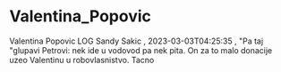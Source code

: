 # Valentina_Popovic
Valentina Popovic LOG
Sandy Sakic , 2023-03-03T04:25:35 , "Pa taj &quot;glupavi Petrovi: nek ide u vodovod pa nek pita. On za to malo donacije uzeo Valentinu u robovlasnistvo. Tacno
